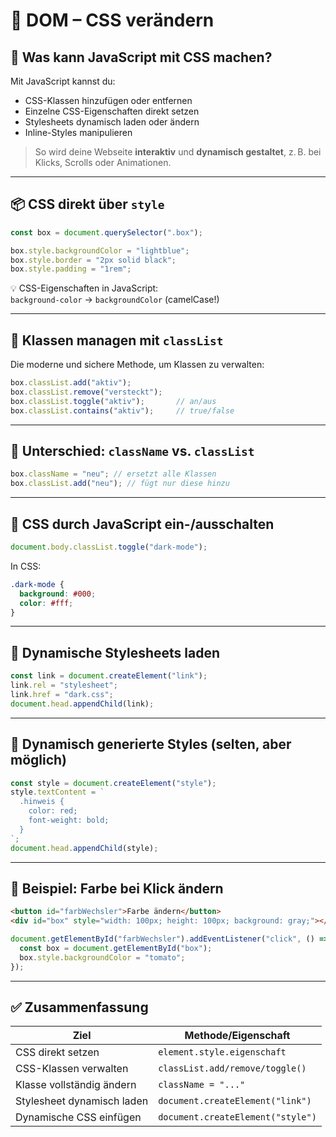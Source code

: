 # 🎨 DOM – CSS verändern

## 🧩 Was kann JavaScript mit CSS machen?

Mit JavaScript kannst du:

- CSS-Klassen hinzufügen oder entfernen
- Einzelne CSS-Eigenschaften direkt setzen
- Stylesheets dynamisch laden oder ändern
- Inline-Styles manipulieren

> So wird deine Webseite **interaktiv** und **dynamisch gestaltet**, z. B. bei Klicks, Scrolls oder Animationen.

---

## 📦 CSS direkt über `style`

```js
const box = document.querySelector(".box");

box.style.backgroundColor = "lightblue";
box.style.border = "2px solid black";
box.style.padding = "1rem";
```

💡 CSS-Eigenschaften in JavaScript:  
`background-color` → `backgroundColor` (camelCase!)

---

## 🧰 Klassen managen mit `classList`

Die moderne und sichere Methode, um Klassen zu verwalten:

```js
box.classList.add("aktiv");
box.classList.remove("versteckt");
box.classList.toggle("aktiv");       // an/aus
box.classList.contains("aktiv");     // true/false
```

---

## 📑 Unterschied: `className` vs. `classList`

```js
box.className = "neu"; // ersetzt alle Klassen
box.classList.add("neu"); // fügt nur diese hinzu
```

---

## 🔄 CSS durch JavaScript ein-/ausschalten

```js
document.body.classList.toggle("dark-mode");
```

In CSS:

```css
.dark-mode {
  background: #000;
  color: #fff;
}
```

---

## 🎯 Dynamische Stylesheets laden

```js
const link = document.createElement("link");
link.rel = "stylesheet";
link.href = "dark.css";
document.head.appendChild(link);
```

---

## 🎯 Dynamisch generierte Styles (selten, aber möglich)

```js
const style = document.createElement("style");
style.textContent = `
  .hinweis {
    color: red;
    font-weight: bold;
  }
`;
document.head.appendChild(style);
```

---

## 🧪 Beispiel: Farbe bei Klick ändern

```html
<button id="farbWechsler">Farbe ändern</button>
<div id="box" style="width: 100px; height: 100px; background: gray;"></div>
```

```js
document.getElementById("farbWechsler").addEventListener("click", () => {
  const box = document.getElementById("box");
  box.style.backgroundColor = "tomato";
});
```

---

## ✅ Zusammenfassung

| Ziel                        | Methode/Eigenschaft               |
|-----------------------------|------------------------------------|
| CSS direkt setzen           | `element.style.eigenschaft`       |
| CSS-Klassen verwalten       | `classList.add/remove/toggle()`   |
| Klasse vollständig ändern   | `className = "..."`               |
| Stylesheet dynamisch laden  | `document.createElement("link")`  |
| Dynamische CSS einfügen     | `document.createElement("style")` |
